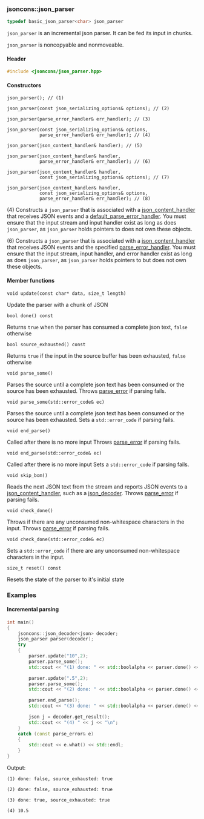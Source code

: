 ### jsoncons::json_parser

```c++
typedef basic_json_parser<char> json_parser
```
`json_parser` is an incremental json parser. It can be fed its input in chunks.

`json_parser` is noncopyable and nonmoveable.

#### Header
```c++
#include <jsoncons/json_parser.hpp>
```
#### Constructors

    json_parser(); // (1)

    json_parser(const json_serializing_options& options); // (2)

    json_parser(parse_error_handler& err_handler); // (3)

    json_parser(const json_serializing_options& options, 
                parse_error_handler& err_handler); // (4)

    json_parser(json_content_handler& handler); // (5)

    json_parser(json_content_handler& handler,
                parse_error_handler& err_handler); // (6)

    json_parser(json_content_handler& handler,
                const json_serializing_options& options); // (7)

    json_parser(json_content_handler& handler, 
                const json_serializing_options& options,
                parse_error_handler& err_handler); // (8)

(4) Constructs a `json_parser` that is associated with a [json_content_handler](json_content_handler.md) that receives JSON events and a [default_parse_error_handler](default_parse_error_handler.md).
You must ensure that the input stream and input handler exist as long as does `json_parser`, as `json_parser` holds pointers to does not own these objects.

(6) Constructs a `json_parser` that is associated with a [json_content_handler](json_content_handler.md) that receives JSON events and the specified [parse_error_handler](parse_error_handler.md).
You must ensure that the input stream, input handler, and error handler exist as long as does `json_parser`, as `json_parser` holds pointers to but does not own these objects.

#### Member functions

    void update(const char* data, size_t length)
Update the parser with a chunk of JSON

    bool done() const
Returns `true` when the parser has consumed a complete json text, `false` otherwise

    bool source_exhausted() const
Returns `true` if the input in the source buffer has been exhausted, `false` otherwise

    void parse_some()
Parses the source until a complete json text has been consumed or the source has been exhausted.
Throws [parse_error](parse_error.md) if parsing fails.

    void parse_some(std::error_code& ec)
Parses the source until a complete json text has been consumed or the source has been exhausted.
Sets a `std::error_code` if parsing fails.

    void end_parse()
Called after there is no more input
Throws [parse_error](parse_error.md) if parsing fails.

    void end_parse(std::error_code& ec)
Called after there is no more input
Sets a `std::error_code` if parsing fails.

    void skip_bom()
Reads the next JSON text from the stream and reports JSON events to a [json_content_handler](json_content_handler.md), such as a [json_decoder](json_decoder.md).
Throws [parse_error](parse_error.md) if parsing fails.

    void check_done()
Throws if there are any unconsumed non-whitespace characters in the input.
Throws [parse_error](parse_error.md) if parsing fails.

    void check_done(std::error_code& ec)
Sets a `std::error_code` if there are any unconsumed non-whitespace characters in the input.

    size_t reset() const
Resets the state of the parser to it's initial state

### Examples

#### Incremental parsing 

```c++
int main()
{
    jsoncons::json_decoder<json> decoder;
    json_parser parser(decoder);
    try
    {
        parser.update("10",2);
        parser.parse_some();
        std::cout << "(1) done: " << std::boolalpha << parser.done() << ", source_exhausted: " << parser.source_exhausted() << "\n\n";

        parser.update(".5",2);
        parser.parse_some();
        std::cout << "(2) done: " << std::boolalpha << parser.done() << ", source_exhausted: " << parser.source_exhausted() << "\n\n";

        parser.end_parse();
        std::cout << "(3) done: " << std::boolalpha << parser.done() << ", source_exhausted: " << parser.source_exhausted() << "\n\n";

        json j = decoder.get_result();
        std::cout << "(4) " << j << "\n";
    }
    catch (const parse_error& e)
    {
        std::cout << e.what() << std::endl;
    }
}
```

Output:

```
(1) done: false, source_exhausted: true

(2) done: false, source_exhausted: true

(3) done: true, source_exhausted: true

(4) 10.5
```
